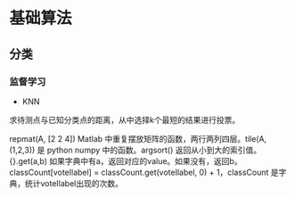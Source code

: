 # 基础算法

## 分类

### 监督学习

* KNN

求待测点与已知分类点的距离，从中选择k个最短的结果进行投票。

repmat(A, [2 2 4]) Matlab 中重复摆放矩阵的函数，两行两列四层。tile(A, (1,2,3)) 是 python numpy 中的函数。argsort() 返回从小到大的索引值。
{}.get(a,b) 如果字典中有a，返回对应的value。如果没有，返回b。
classCount[voteIlabel] = classCount.get(voteIlabel, 0) + 1，classCount 是字典，统计voteIlabel出现的次数。

